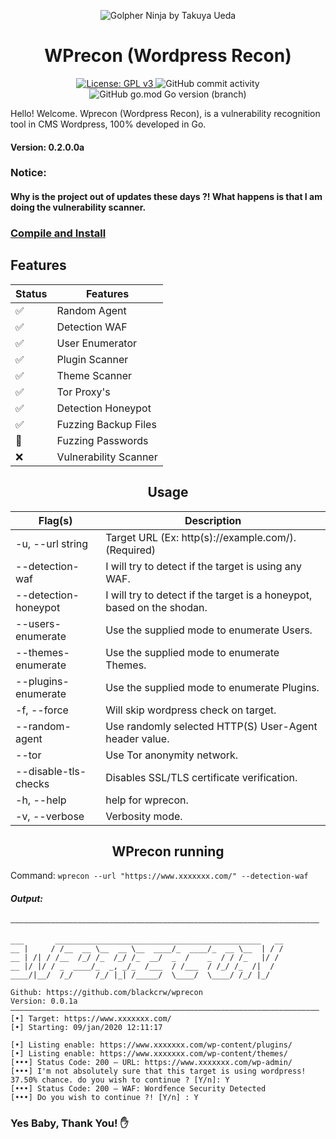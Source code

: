 <p align="center" ><img alt="Golpher Ninja by Takuya Ueda" src="https://raw.githubusercontent.com/tenntenn/gopher-stickers/master/png/ninja.png"></p>

<h1 align="center">WPrecon (Wordpress Recon)</h1>
<p align="center"> 
  <a href="https://www.gnu.org/licenses/gpl-3.0">
    <img alt="License: GPL v3" src="https://img.shields.io/badge/License-GPLv3-blue.svg">
  </a>
  <img alt="GitHub commit activity" src="https://img.shields.io/github/commit-activity/m/blackcrw/wprecon">
  <img alt="GitHub go.mod Go version (branch)" src="https://img.shields.io/github/go-mod/go-version/blackcrw/wprecon/master?label=Go&logo=go">
  
Hello! Welcome. Wprecon (Wordpress Recon), is a vulnerability recognition tool in CMS Wordpress, 100% developed in Go.
</p> 

#### Version: 0.2.0.0a

### Notice:
#### Why is the project out of updates these days ?! What happens is that I am doing the vulnerability scanner.

### [Compile and Install](https://github.com/blackcrw/wprecon/blob/dev/doc/compile&install.md)

## Features

| Status        | Features              |
|---------------|-----------------------|
|   ✅          | Random Agent          |
|   ✅          | Detection WAF         |
|   ✅          | User Enumerator       |
|   ✅          | Plugin Scanner        |
|   ✅          | Theme Scanner         |
|   ✅          | Tor Proxy's           |
|   ✅          | Detection Honeypot    |
|   ✅          | Fuzzing Backup Files  |
|   🔨          | Fuzzing Passwords     |
|   ❌          | Vulnerability Scanner |

<h2 align="center">Usage</h2>

| Flag(s)                    | Description                                                            |
|----------------------------|------------------------------------------------------------------------|
|  -u, --url string          | Target URL (Ex: http(s)://example.com/). (Required)                    |
|      --detection-waf       | I will try to detect if the target is using any WAF.                   |
|      --detection-honeypot  | I will try to detect if the target is a honeypot, based on the shodan. |
|      --users-enumerate     | Use the supplied mode to enumerate Users.                              |
|      --themes-enumerate    | Use the supplied mode to enumerate Themes.                             |
|      --plugins-enumerate   | Use the supplied mode to enumerate Plugins.                            |
|  -f, --force               | Will skip wordpress check on target.                                   |
|      --random-agent        | Use randomly selected HTTP(S) User-Agent header value.                 |
|      --tor                 | Use Tor anonymity network.                                             |
|      --disable-tls-checks  | Disables SSL/TLS certificate verification.                             |
|  -h, --help                | help for wprecon.                                                      |
|  -v, --verbose             | Verbosity mode.                                                        |

<h2 align="center">WPrecon running</h2>

Command: `wprecon --url "https://www.xxxxxxx.com/" --detection-waf`
##### Output:
```
—————————————————————————————————————————————————————————————————————

___       ______________________________________________   __
__ |     / /__  __ \__  __ \__  ____/_  ____/_  __ \__  | / /
__ | /| / /__  /_/ /_  /_/ /_  __/  _  /    _  / / /_   |/ /
__ |/ |/ / _  ____/_  _, _/_  /___  / /___  / /_/ /_  /|  /
____/|__/  /_/     /_/ |_| /_____/  \____/  \____/ /_/ |_/

Github: https://github.com/blackcrw/wprecon
Version: 0.0.1a
—————————————————————————————————————————————————————————————————————
[•] Target: https://www.xxxxxxx.com/
[•] Starting: 09/jan/2020 12:11:17

[•] Listing enable: https://www.xxxxxxx.com/wp-content/plugins/
[•] Listing enable: https://www.xxxxxxx.com/wp-content/themes/
[•••] Status Code: 200 — URL: https://www.xxxxxxx.com/wp-admin/
[•••] I'm not absolutely sure that this target is using wordpress! 37.50% chance. do you wish to continue ? [Y/n]: Y
[•••] Status Code: 200 — WAF: Wordfence Security Detected
[•••] Do you wish to continue ?! [Y/n] : Y
```

### Yes Baby, Thank You! ✋
